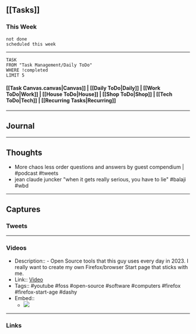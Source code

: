## [[Tasks]]

### This Week

```tasks
not done
scheduled this week
```

---
```dataview
TASK
FROM "Task Management/Daily ToDo"
WHERE !completed
LIMIT 5
```


#### [[Task Canvas.canvas|Canvas]] | [[Daily ToDo|Daily]] | [[Work ToDo|Work]] |  [[House ToDo|House]] |  [[Shop ToDo|Shop]] | [[Tech ToDo|Tech]] | [[Recurring Tasks|Recurring]] 
---
## Journal

---
## Thoughts
- More chaos less order questions and answers by guest compendium | #podcast #tweets 
- jean claude juncker "when it gets really serious, you have to lie" #balaji #wbd 

---
## Captures

### Tweets

---
### Videos
- Description:: - Open Source tools that this guy uses every day in 2023. I really want to create my own Firefox/browser Start page that sticks with me.
- Link:: [Video](https://www.youtube.com/watch?v=oLrwk07zZ0Y)
- Tags:: #youtube #foss #open-source #software #computers #firefox #firefox-start-age #dashy
- Embed:: 
	- ![](https://www.youtube.com/watch?v=oLrwk07zZ0Y)

---
### Links



